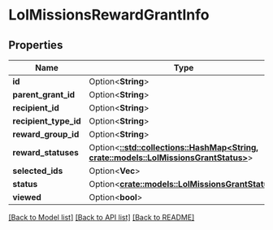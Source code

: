 # LolMissionsRewardGrantInfo

## Properties

Name | Type | Description | Notes
------------ | ------------- | ------------- | -------------
**id** | Option<**String**> |  | [optional]
**parent_grant_id** | Option<**String**> |  | [optional]
**recipient_id** | Option<**String**> |  | [optional]
**recipient_type_id** | Option<**String**> |  | [optional]
**reward_group_id** | Option<**String**> |  | [optional]
**reward_statuses** | Option<[**::std::collections::HashMap<String, crate::models::LolMissionsGrantStatus>**](LolMissionsGrantStatus.md)> |  | [optional]
**selected_ids** | Option<**Vec<String>**> |  | [optional]
**status** | Option<[**crate::models::LolMissionsGrantStatus**](LolMissionsGrantStatus.md)> |  | [optional]
**viewed** | Option<**bool**> |  | [optional]

[[Back to Model list]](../README.md#documentation-for-models) [[Back to API list]](../README.md#documentation-for-api-endpoints) [[Back to README]](../README.md)


